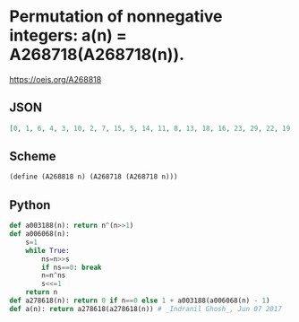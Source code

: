 # Permutation of nonnegative integers: a\(n\) \= A268718\(A268718\(n\)\)\.
https://oeis.org/A268818
## JSON
```JSON
[0, 1, 6, 4, 3, 10, 2, 7, 15, 5, 14, 11, 8, 13, 18, 16, 23, 29, 22, 19, 32, 21, 9, 24, 12, 25, 30, 28, 27, 34, 26, 31, 39, 45, 38, 35, 48, 37, 57, 40, 60, 41, 46, 44, 43, 17, 42, 47, 20, 49, 54, 52, 51, 58, 50, 55, 63, 53, 62, 59, 56, 61, 66, 64, 71, 77, 70, 67, 80, 69, 89, 72, 92, 73, 78, 76, 75, 113, 74, 79, 116, 81]
```
## Scheme
```Scheme
(define (A268818 n) (A268718 (A268718 n)))
```
## Python
```Python
def a003188(n): return n^(n>>1)
def a006068(n):
    s=1
    while True:
        ns=n>>s
        if ns==0: break
        n=n^ns
        s<<=1
    return n
def a278618(n): return 0 if n==0 else 1 + a003188(a006068(n) - 1)
def a(n): return a278618(a278618(n)) # _Indranil Ghosh_, Jun 07 2017
```
